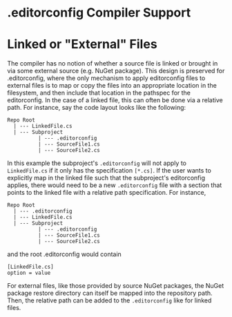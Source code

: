 .editorconfig Compiler Support
==============================

Linked or "External" Files
==========================

The compiler has no notion of whether a source file is linked or brought in via some external source (e.g. NuGet package). This design is preserved for .editorconfig, where the only mechanism to apply editorconfig files to external files is to map or copy the files into an appropriate location in the filesystem, and then include that location in the pathspec for the editorconfig. In the case of a linked file, this can often be done via a relative path. For instance, say the code layout looks like the following:

```
Repo Root
  | --- LinkedFile.cs
  | --- Subproject
          | --- .editorconfig
          | --- SourceFile1.cs
          | --- SourceFile2.cs
```

In this example the subproject's `.editorconfig` will not apply to `LinkedFile.cs` if it only has the specification `[*.cs]`. If the user wants to explicitly map in the linked file such that the subproject's editorconfig applies, there would need to be a new `.editorconfig` file with a section that points to the linked file with a relative path specification. For instance,

```
Repo Root
  | --- .editorconfig
  | --- LinkedFile.cs
  | --- Subproject
          | --- .editorconfig
          | --- SourceFile1.cs
          | --- SourceFile2.cs
```

and the root .editorconfig would contain

```
[LinkedFile.cs]
option = value
```

For external files, like those provided by source NuGet packages, the NuGet package restore directory can itself be mapped into the repository path. Then, the relative path can be added to the `.editorconfig` like for linked files.
